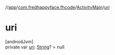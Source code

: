 //[app](../../../index.md)/[com.fredhappyface.fhcode](../index.md)/[ActivityMain](index.md)/[uri](uri.md)

# uri

[androidJvm]\
private var [uri](uri.md): [String](https://kotlinlang.org/api/latest/jvm/stdlib/kotlin/-string/index.html)? = null
